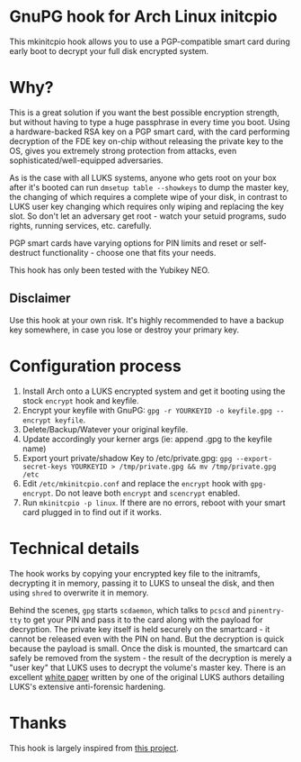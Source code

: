 # GnuPG hook for Arch Linux initcpio

This mkinitcpio hook allows you to use a PGP-compatible smart card during early boot to decrypt your full disk encrypted system.

# Why?

This is a great solution if you want the best possible encryption strength, but without having to type a huge passphrase in every time you boot. Using a hardware-backed RSA key on a PGP smart card, with the card performing decryption of the FDE key on-chip without releasing the private key to the OS, gives you extremely strong protection from attacks, even sophisticated/well-equipped adversaries.

As is the case with all LUKS systems, anyone who gets root on your box after it's booted can run `dmsetup table --showkeys` to dump the master key, the changing of which requires a complete wipe of your disk, in contrast to LUKS user key changing which requires only wiping and replacing the key slot. So don't let an adversary get root - watch your setuid programs, sudo rights, running services, etc. carefully.

PGP smart cards have varying options for PIN limits and reset or self-destruct functionality - choose one that fits your needs.

This hook has only been tested with the Yubikey NEO.

## Disclaimer

Use this hook at your own risk. It's highly recommended to have a backup key somewhere, in case you lose or destroy your primary key.

# Configuration process

1. Install Arch onto a LUKS encrypted system and get it booting using the stock `encrypt` hook and keyfile.
1. Encrypt your keyfile with GnuPG: `gpg -r YOURKEYID -o keyfile.gpg --encrypt keyfile`.
1. Delete/Backup/Watever your original keyfile.
1. Update accordingly your kerner args (ie: append .gpg to the keyfile name)
1. Export yourt private/shadow Key to /etc/private.gpg: `gpg --export-secret-keys YOURKEYID > /tmp/private.gpg && mv /tmp/private.gpg /etc`
1. Edit `/etc/mkinitcpio.conf` and replace the `encrypt` hook with `gpg-encrypt`. Do not leave both `encrypt` and `scencrypt` enabled.
1. Run `mkinitcpio -p linux`. If there are no errors, reboot with your smart card plugged in to find out if it works.

# Technical details

The hook works by copying your encrypted key file to the initramfs, decrypting it in memory, passing it to LUKS to unseal the disk, and then using `shred` to overwrite it in memory.

Behind the scenes, `gpg` starts `scdaemon`, which talks to `pcscd` and `pinentry-tty` to get your PIN and pass it to the card along with the payload for decryption. The private key itself is held securely on the smartcard - it cannot be released even with the PIN on hand. But the decryption is quick because the payload is small. Once the disk is mounted, the smartcard can safely be removed from the system - the result of the decryption is merely a "user key" that LUKS uses to decrypt the volume's master key. There is an excellent [white paper](http://clemens.endorphin.org/nmihde/nmihde-A4-ds.pdf) written by one of the original LUKS authors detailing LUKS's extensive anti-forensic hardening.

# Thanks
This hook is largely inspired from [this project](https://github.com/fuhry/initramfs-scencrypt).
